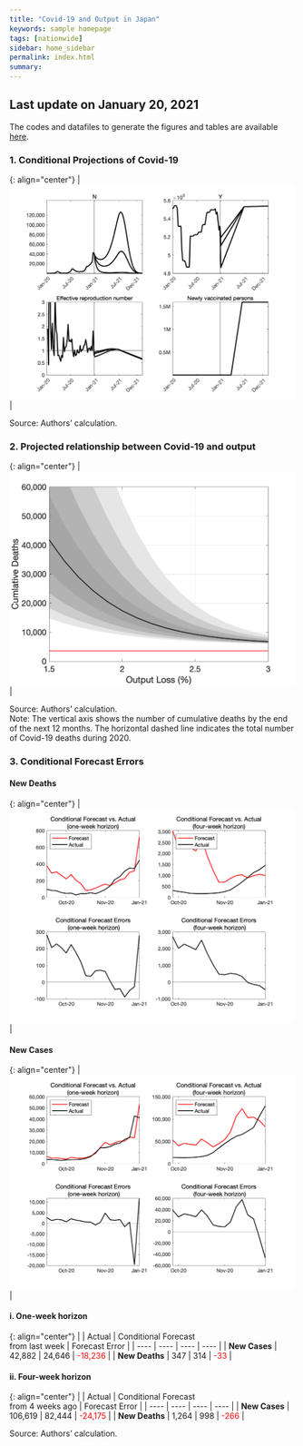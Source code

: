 ```yaml
---
title: "Covid-19 and Output in Japan"
keywords: sample homepage
tags: [nationwide]
sidebar: home_sidebar
permalink: index.html
summary:
---
```


## Last update on January 20, 2021

The codes and datafiles to generate the figures and tables are available [here](https://github.com/Covid19OutputJapan/Covid19OutputJapan.github.io/tree/main/_archives/).

### 1. Conditional Projections of Covid-19

{: align="center"}
|![Projection](./images/20210120/VariablesProjection.png)|

Source: Authors’ calculation.

### 2. Projected relationship between Covid-19 and output

{: align="center"}
|![TradeoffUB](./images/20210120/BaselineTradeoffUB.png)|

Source: Authors’ calculation.<br> Note: The vertical axis shows the number of cumulative deaths by the end of the next 12 months. The horizontal dashed line indicates the total number of Covid-19 deaths during 2020.

### 3. Conditional Forecast Errors

#### New Deaths

{: align="center"}
|![ForecastErrorsD](./images/20210120/ForecastErrorsD.png)|

#### New Cases

{: align="center"}
|![ForecastErrorsN](./images/20210120/ForecastErrorsN.png)|

#### i. One-week horizon

{: align="center"}
|    | Actual | Conditional Forecast<br> from last week | Forecast Error |
| ---- | ---- | ---- | ---- |
| **New Cases** |  42,882  |  24,646  | <span style="color: red; ">-18,236</span> |
| **New Deaths** |  347  |  314  | <span style="color: red; ">-33</span> |

#### ii. Four-week horizon

{: align="center"}
|    | Actual | Conditional Forecast<br> from 4 weeks ago | Forecast Error |
| ---- | ---- | ---- | ---- |
| **New Cases** |  106,619  |  82,444  | <span style="color: red; ">-24,175</span> |
| **New Deaths** |  1,264  |  998  | <span style="color: red; ">-266</span> |

Source: Authors’ calculation.
